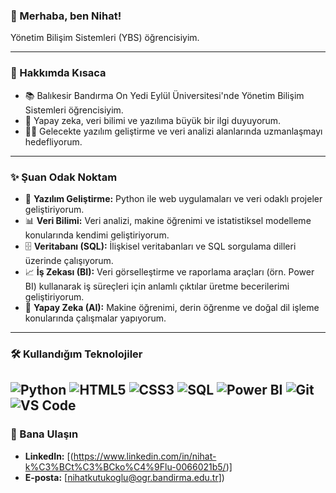 
### 👋 Merhaba, ben Nihat!

Yönetim Bilişim Sistemleri (YBS) öğrencisiyim.

---

### 🚀 Hakkımda Kısaca

* 📚  Balıkesir Bandırma On Yedi Eylül Üniversitesi'nde Yönetim Bilişim Sistemleri öğrencisiyim.
* 🧠  Yapay zeka, veri bilimi ve yazılıma büyük bir ilgi duyuyorum.
* 👨‍💻  Gelecekte yazılım geliştirme ve veri analizi alanlarında uzmanlaşmayı hedefliyorum.


---

### ✨ Şuan Odak Noktam

* 🐍 **Yazılım Geliştirme:** Python ile web uygulamaları ve veri odaklı projeler geliştiriyorum.
* 📊 **Veri Bilimi:** Veri analizi, makine öğrenimi ve istatistiksel modelleme konularında kendimi geliştiriyorum.
* 🗄️ **Veritabanı (SQL):** İlişkisel veritabanları ve SQL sorgulama dilleri üzerinde çalışıyorum.
* 📈 **İş Zekası (BI):** Veri görselleştirme ve raporlama araçları (örn. Power BI) kullanarak iş süreçleri için anlamlı çıktılar üretme becerilerimi geliştiriyorum.
* 🤖 **Yapay Zeka (AI):** Makine öğrenimi, derin öğrenme ve doğal dil işleme konularında çalışmalar yapıyorum.
---

### 🛠️ Kullandığım Teknolojiler

![Python](https://img.shields.io/badge/Python-3670A0?style=for-the-badge&logo=python&logoColor=ffdd54)
![HTML5](https://img.shields.io/badge/HTML5-E34F26?style=for-the-badge&logo=html5&logoColor=white)
![CSS3](https://img.shields.io/badge/CSS3-1572B6?style=for-the-badge&logo=css3&logoColor=white)
![SQL](https://img.shields.io/badge/SQL-4479A1?style=for-the-badge&logo=mysql&logoColor=white)
![Power BI](https://img.shields.io/badge/Power%20BI-F2C811?style=for-the-badge&logo=powerbi&logoColor=black)
![Git](https://img.shields.io/badge/Git-F05032?style=for-the-badge&logo=git&logoColor=white)
![VS Code](https://img.shields.io/badge/VS%20Code-007ACC?style=for-the-badge&logo=visual-studio-code&logoColor=white)
---

### 📧 Bana Ulaşın

* **LinkedIn:** [(https://www.linkedin.com/in/nihat-k%C3%BCt%C3%BCko%C4%9Flu-0066021b5/)]
* **E-posta:** [nihatkutukoglu@ogr.bandirma.edu.tr])
